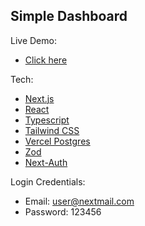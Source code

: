 ## Simple Dashboard

Live Demo:
- [Click here](https://nextjs-dashboard-six-theta-93.vercel.app/dashboard)

Tech:
- [Next.js](https://nextjs.org/)
- [React](https://react.dev/)
- [Typescript](https://www.typescriptlang.org/)
- [Tailwind CSS](https://tailwindcss.com/)
- [Vercel Postgres](https://vercel.com/storage/postgres)
- [Zod](https://zod.dev/)
- [Next-Auth](https://next-auth.js.org/)


Login Credentials:
- Email: user@nextmail.com
- Password: 123456